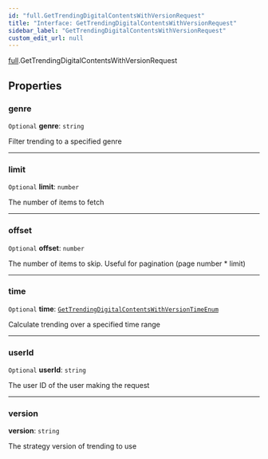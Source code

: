 ```yaml
---
id: "full.GetTrendingDigitalContentsWithVersionRequest"
title: "Interface: GetTrendingDigitalContentsWithVersionRequest"
sidebar_label: "GetTrendingDigitalContentsWithVersionRequest"
custom_edit_url: null
---
```


[full](../namespaces/full.md).GetTrendingDigitalContentsWithVersionRequest

## Properties

### genre

 `Optional` **genre**: `string`

Filter trending to a specified genre

___

### limit

 `Optional` **limit**: `number`

The number of items to fetch

___

### offset

 `Optional` **offset**: `number`

The number of items to skip. Useful for pagination (page number * limit)

___

### time

 `Optional` **time**: [`GetTrendingDigitalContentsWithVersionTimeEnum`](../enums/full.GetTrendingDigitalContentsWithVersionTimeEnum.md)

Calculate trending over a specified time range

___

### userId

 `Optional` **userId**: `string`

The user ID of the user making the request

___

### version

 **version**: `string`

The strategy version of trending to use
